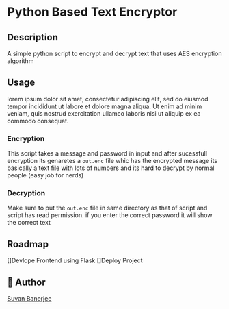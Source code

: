 # Python Based Text Encryptor
## Description
A simple python script to encrypt and decrypt text that uses AES encryption algorithm

## Usage
lorem ipsum dolor sit amet, consectetur adipiscing elit, sed do eiusmod tempor incididunt ut labore et dolore magna aliqua. Ut enim ad minim veniam, quis nostrud exercitation ullamco laboris nisi ut aliquip ex ea commodo consequat.

### Encryption

This script takes a message and password in input and after sucessfull encryption its genaretes a ```out.enc``` file whic has the encrypted message its basically a text file with lots of numbers and its hard to decrypt by normal people (easy job for nerds)

### Decryption
Make sure to put the ```out.enc``` file in same directory as that of script and script has read permission. if you enter the correct password it will show the correct text

## Roadmap
[]Devlope Frontend using Flask
[]Deploy Project

## 👥 Author

[Suvan Banerjee](https://github.com/suvanbanerjee)

